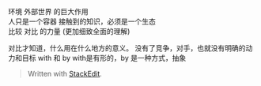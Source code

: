 
环境 外部世界 的巨大作用  
人只是一个容器
接触到的知识，必须是一个生态  
比较 对比 的力量 (更加细致全面的理解)

对比才知道，什么用在什么地方的意义。
没有了竞争，对手，也就没有明确的动力和目标
with 和 by    with是有形的，by 是一种方式，抽象

> Written with [StackEdit](https://stackedit.io/).
<!--stackedit_data:
eyJoaXN0b3J5IjpbMjAwMTYyMDE4LDcxNzQzODE2MF19
-->